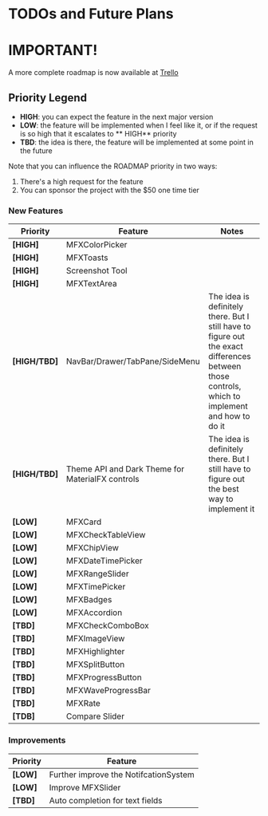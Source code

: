 # TODOs and Future Plans

# IMPORTANT!

A more complete roadmap is now available at [Trello](https://trello.com/b/RqRwBIRh/materialfx-roadmap)

## Priority Legend

- **HIGH**: you can expect the feature in the next major version
- **LOW**: the feature will be implemented when I feel like it, or if the request is so high that it escalates to **
  HIGH** priority
- **TBD**: the idea is there, the feature will be implemented at some point in the future

Note that you can influence the ROADMAP priority in two ways:

1) There's a high request for the feature
2) You can sponsor the project with the $50 one time tier

### New Features

| Priority       | Feature                                          | Notes                                                                                                                                          |
| -------------- | ------------------------------------------------ | ---------------------------------------------------------------------------------------------------------------------------------------------- |
| **[HIGH]**     | MFXColorPicker                                   |                                                                                                                                                |
| **[HIGH]**     | MFXToasts                                        |                                                                                                                                                |
| **[HIGH]**     | Screenshot Tool                                  |                                                                                                                                                |
| **[HIGH]**     | MFXTextArea                                      |                                                                                                                                                |
| **[HIGH/TBD]** | NavBar/Drawer/TabPane/SideMenu                   | The idea is definitely there. But I still have to figure out the exact differences between those controls, which to implement and how to do it |
| **[HIGH/TBD]** | Theme API and Dark Theme for MaterialFX controls | The idea is definitely there. But I still have to figure out the best way to implement it                                                      |
| **[LOW]**      | MFXCard                                          |                                                                                                                                                |
| **[LOW]**      | MFXCheckTableView                                |                                                                                                                                                |
| **[LOW]**      | MFXChipView                                      |                                                                                                                                                |
| **[LOW]**      | MFXDateTimePicker                                |                                                                                                                                                |
| **[LOW]**      | MFXRangeSlider                                   |                                                                                                                                                |
| **[LOW]**      | MFXTimePicker                                    |                                                                                                                                                |
| **[LOW]**      | MFXBadges                                        |                                                                                                                                                |
| **[LOW]**      | MFXAccordion                                     |                                                                                                                                                |
| **[TBD]**      | MFXCheckComboBox                                 |                                                                                                                                                |
| **[TBD]**      | MFXImageView                                     |                                                                                                                                                |
| **[TBD]**      | MFXHighlighter                                   |                                                                                                                                                |
| **[TBD]**      | MFXSplitButton                                   |                                                                                                                                                |
| **[TBD]**      | MFXProgressButton                                |                                                                                                                                                |
| **[TBD]**      | MFXWaveProgressBar                               |                                                                                                                                                |
| **[TBD]**      | MFXRate                                          |                                                                                                                                                |
| **[TDB]**      | Compare Slider                                   |                                                                                                                                                |

### Improvements

| Priority  | Feature                               |
| --------- | ------------------------------------- |
| **[LOW]** | Further improve the NotifcationSystem |
| **[LOW]** | Improve MFXSlider                     |
| **[TBD]** | Auto completion for text fields       |